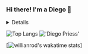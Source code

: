 ### Hi there! I'm a Diego 👋

<details>
  <br>  
</details>



![Top Langs](https://github-readme-stats.vercel.app/api/top-langs/?username=DiegoPriess&theme=radical) !['Diego Priess'](https://github-readme-stats.vercel.app/api?username=DiegoPriess&show_icons=true&theme=radical)

[![willianrod's wakatime stats](https://github-readme-stats.vercel.app/api/wakatime?username=DiegoPriess)]
<!--
**DiegoPriess/DiegoPriess** is a ✨ _special_ ✨ repository because its `README.md` (this file) appears on your GitHub profile.

Here are some ideas to get you started:

- 🔭 I’m currently working on ...
- 🌱 I’m currently learning ...
- 👯 I’m looking to collaborate on ...
- 🤔 I’m looking for help with ...
- 💬 Ask me about ...
- 📫 How to reach me: ...
- 😄 Pronouns: ...
- ⚡ Fun fact: ...
-->
